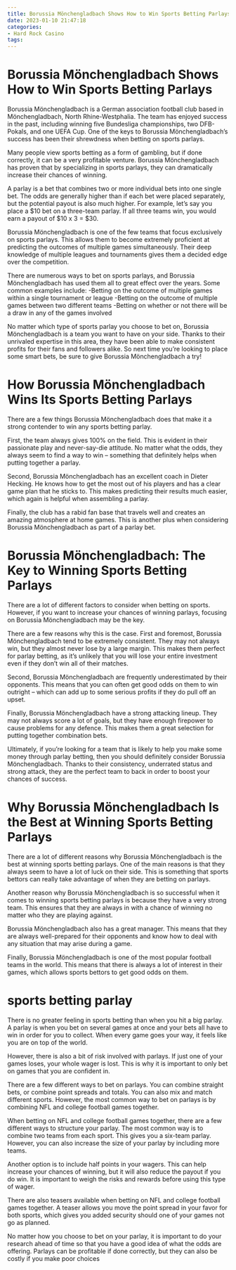 ```yaml
---
title: Borussia Mönchengladbach Shows How to Win Sports Betting Parlays
date: 2023-01-10 21:47:18
categories:
- Hard Rock Casino
tags:
---
```



#  Borussia Mönchengladbach Shows How to Win Sports Betting Parlays

Borussia Mönchengladbach is a German association football club based in Mönchengladbach, North Rhine-Westphalia. The team has enjoyed success in the past, including winning five Bundesliga championships, two DFB-Pokals, and one UEFA Cup. One of the keys to Borussia Mönchengladbach’s success has been their shrewdness when betting on sports parlays.

Many people view sports betting as a form of gambling, but if done correctly, it can be a very profitable venture. Borussia Mönchengladbach has proven that by specializing in sports parlays, they can dramatically increase their chances of winning.

A parlay is a bet that combines two or more individual bets into one single bet. The odds are generally higher than if each bet were placed separately, but the potential payout is also much higher. For example, let’s say you place a $10 bet on a three-team parlay. If all three teams win, you would earn a payout of $10 x 3 = $30.

Borussia Mönchengladbach is one of the few teams that focus exclusively on sports parlays. This allows them to become extremely proficient at predicting the outcomes of multiple games simultaneously. Their deep knowledge of multiple leagues and tournaments gives them a decided edge over the competition.

There are numerous ways to bet on sports parlays, and Borussia Mönchengladbach has used them all to great effect over the years. Some common examples include: 
-Betting on the outcome of multiple games within a single tournament or league 
-Betting on the outcome of multiple games between two different teams 
-Betting on whether or not there will be a draw in any of the games involved 

No matter which type of sports parlay you choose to bet on, Borussia Mönchengladbach is a team you want to have on your side. Thanks to their unrivaled expertise in this area, they have been able to make consistent profits for their fans and followers alike. So next time you’re looking to place some smart bets, be sure to give Borussia Mönchengladbach a try!

#  How Borussia Mönchengladbach Wins Its Sports Betting Parlays

There are a few things Borussia Mönchengladbach does that make it a strong contender to win any sports betting parlay.

First, the team always gives 100% on the field. This is evident in their passionate play and never-say-die attitude. No matter what the odds, they always seem to find a way to win – something that definitely helps when putting together a parlay.

Second, Borussia Mönchengladbach has an excellent coach in Dieter Hecking. He knows how to get the most out of his players and has a clear game plan that he sticks to. This makes predicting their results much easier, which again is helpful when assembling a parlay.

Finally, the club has a rabid fan base that travels well and creates an amazing atmosphere at home games. This is another plus when considering Borussia Mönchengladbach as part of a parlay bet.

#  Borussia Mönchengladbach: The Key to Winning Sports Betting Parlays

There are a lot of different factors to consider when betting on sports. However, if you want to increase your chances of winning parlays, focusing on Borussia Mönchengladbach may be the key.

There are a few reasons why this is the case. First and foremost, Borussia Mönchengladbach tend to be extremely consistent. They may not always win, but they almost never lose by a large margin. This makes them perfect for parlay betting, as it’s unlikely that you will lose your entire investment even if they don’t win all of their matches.

Second, Borussia Mönchengladbach are frequently underestimated by their opponents. This means that you can often get good odds on them to win outright – which can add up to some serious profits if they do pull off an upset.

Finally, Borussia Mönchengladbach have a strong attacking lineup. They may not always score a lot of goals, but they have enough firepower to cause problems for any defence. This makes them a great selection for putting together combination bets.

Ultimately, if you’re looking for a team that is likely to help you make some money through parlay betting, then you should definitely consider Borussia Mönchengladbach. Thanks to their consistency, underrated status and strong attack, they are the perfect team to back in order to boost your chances of success.

#  Why Borussia Mönchengladbach Is the Best at Winning Sports Betting Parlays

There are a lot of different reasons why Borussia Mönchengladbach is the best at winning sports betting parlays. One of the main reasons is that they always seem to have a lot of luck on their side. This is something that sports bettors can really take advantage of when they are betting on parlays.

Another reason why Borussia Mönchengladbach is so successful when it comes to winning sports betting parlays is because they have a very strong team. This ensures that they are always in with a chance of winning no matter who they are playing against.

Borussia Mönchengladbach also has a great manager. This means that they are always well-prepared for their opponents and know how to deal with any situation that may arise during a game.

Finally, Borussia Mönchengladbach is one of the most popular football teams in the world. This means that there is always a lot of interest in their games, which allows sports bettors to get good odds on them.

# sports betting parlay

There is no greater feeling in sports betting than when you hit a big parlay. A parlay is when you bet on several games at once and your bets all have to win in order for you to collect. When every game goes your way, it feels like you are on top of the world.

However, there is also a bit of risk involved with parlays. If just one of your games loses, your whole wager is lost. This is why it is important to only bet on games that you are confident in.

There are a few different ways to bet on parlays. You can combine straight bets, or combine point spreads and totals. You can also mix and match different sports. However, the most common way to bet on parlays is by combining NFL and college football games together.

When betting on NFL and college football games together, there are a few different ways to structure your parlay. The most common way is to combine two teams from each sport. This gives you a six-team parlay. However, you can also increase the size of your parlay by including more teams.

Another option is to include half points in your wagers. This can help increase your chances of winning, but it will also reduce the payout if you do win. It is important to weigh the risks and rewards before using this type of wager.

There are also teasers available when betting on NFL and college football games together. A teaser allows you move the point spread in your favor for both sports, which gives you added security should one of your games not go as planned.

No matter how you choose to bet on your parlay, it is important to do your research ahead of time so that you have a good idea of what the odds are offering. Parlays can be profitable if done correctly, but they can also be costly if you make poor choices